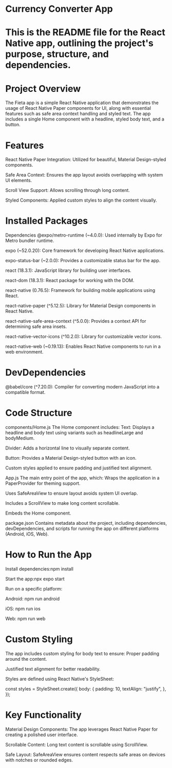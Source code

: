 # Currency Converter App

# This is the README file for the React Native app, outlining the project's purpose, structure, and dependencies.

# Project Overview
The Fieta app is a simple React Native application that demonstrates the usage of React Native Paper components for UI, along with essential features such as safe area context handling and styled text. The app includes a single Home component with a headline, styled body text, and a button.

# Features
React Native Paper Integration: Utilized for beautiful, Material Design-styled components.

Safe Area Context: Ensures the app layout avoids overlapping with system UI elements.

Scroll View Support: Allows scrolling through long content.

Styled Components: Applied custom styles to align the content visually.

# Installed Packages
Dependencies
@expo/metro-runtime (~4.0.0): Used internally by Expo for Metro bundler runtime.

expo (~52.0.20): Core framework for developing React Native applications.

expo-status-bar (~2.0.0): Provides a customizable status bar for the app.

react (18.3.1): JavaScript library for building user interfaces.

react-dom (18.3.1): React package for working with the DOM.

react-native (0.76.5): Framework for building mobile applications using React.

react-native-paper (^5.12.5): Library for Material Design components in React Native.

react-native-safe-area-context (^5.0.0): Provides a context API for determining safe area insets.

react-native-vector-icons (^10.2.0): Library for customizable vector icons.

react-native-web (~0.19.13): Enables React Native components to run in a web environment.

# DevDependencies
@babel/core (^7.20.0): Compiler for converting modern JavaScript into a compatible format.

# Code Structure
components/Home.js
The Home component includes:
Text: Displays a headline and body text using variants such as headlineLarge and bodyMedium.

Divider: Adds a horizontal line to visually separate content.

Button: Provides a Material Design-styled button with an icon.

Custom styles applied to ensure padding and justified text alignment.

App.js
The main entry point of the app, which:
Wraps the application in a PaperProvider for theming support.

Uses SafeAreaView to ensure layout avoids system UI overlap.

Includes a ScrollView to make long content scrollable.

Embeds the Home component.

package.json
Contains metadata about the project, including dependencies, devDependencies, and scripts for running the app on different platforms (Android, iOS, Web).

# How to Run the App
Install dependencies:npm install

Start the app:npx expo start

Run on a specific platform:

Android: npm run android

iOS: npm run ios

Web: npm run web

# Custom Styling
The app includes custom styling for body text to ensure: Proper padding around the content.

Justified text alignment for better readability.

Styles are defined using React Native's StyleSheet:

const styles = StyleSheet.create({ body: { padding: 10, textAlign: "justify", }, });


# Key Functionality
Material Design Components: The app leverages React Native Paper for creating a polished user interface.

Scrollable Content: Long text content is scrollable using ScrollView.

Safe Layout: SafeAreaView ensures content respects safe areas on devices with notches or rounded edges.
